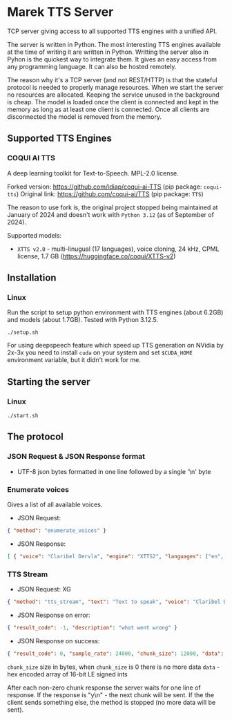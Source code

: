# Marek TTS Server

TCP server giving access to all supported TTS engines with a unified API.

The server is written in Python. The most interesting TTS engines available at the time of writing it are written in Python. Writting the server also in Pyhon is the quickest way to integrate them. It gives an easy access from any programming language. It can also be hosted remotely.

The reason why it's a TCP server (and not REST/HTTP) is that the stateful protocol is needed to properly manage resources. When we start the server no resources are allocated. Keeping the service unused in the background is cheap. The model is loaded once the client is connected and kept in the memory as long as at least one client is connected. Once all clients are disconnected the model is removed from the memory.

## Supported TTS Engines

### COQUI AI TTS

A deep learning toolkit for Text-to-Speech. MPL-2.0 license.

Forked version: https://github.com/idiap/coqui-ai-TTS (pip package: `coqui-tts`)
Original link: https://github.com/coqui-ai/TTS (pip package: `TTS`)

The reason to use fork is, the original project stopped being maintained at January of 2024 and doesn't work with `Python 3.12` (as of September of 2024).

Supported models:
- `XTTS v2.0` - multi-linugual (17 languages), voice cloning, 24 kHz, CPML license, 1.7 GB (https://huggingface.co/coqui/XTTS-v2)

## Installation

### Linux

Run the script to setup python environment with TTS engines (about 6.2GB) and models (about 1.7GB). Tested with Python 3.12.5.

``` shell
./setup.sh
```

For using deepspeech feature which speed up TTS generation on NVidia by 2x-3x you need to install `cuda` on your system and set `$CUDA_HOME` environment variable, but it didn't work for me.

## Starting the server

### Linux

``` shell
./start.sh
```

## The protocol

### JSON Request & JSON Response format

- UTF-8 json bytes formatted in one line followed by a single '\n' byte

### Enumerate voices

Gives a list of all available voices.

- JSON Request:

``` json
{ "method": "enumerate_voices" }
```

- JSON Response:

``` json
[ { "voice": "Claribel Dervla", "engine": "XTTS2", "languages": ["en", "pl"] } ]
```

### TTS Stream

- JSON Request:
XG
``` json
{ "method": "tts_stream", "text": "Text to speak", "voice": "Claribel Dervla", "engine": "XTTS2", "language": "pl" }
```

- JSON Response on error:

``` json
{ "result_code": -1, "description": "what went wrong" }
```

- JSON Response on success:

``` json
{ "result_code": 0, "sample_rate": 24000, "chunk_size": 12000, "data": "0100ffff..." }
```

`chunk_size` size in bytes, when `chunk_size` is 0 there is no more data
`data` - hex encoded array of 16-bit LE signed ints

After each non-zero chunk response the server waits for one line of response. If the response is "y\n" - the next chunk will be sent. If the the client sends something else, the method is stopped (no more data will be sent).
